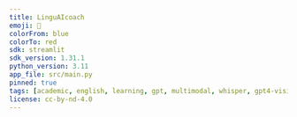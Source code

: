 ```yaml
---
title: LinguAIcoach
emoji: 💬
colorFrom: blue
colorTo: red
sdk: streamlit
sdk_version: 1.31.1
python_version: 3.11
app_file: src/main.py
pinned: true
tags: [academic, english, learning, gpt, multimodal, whisper, gpt4-vision, dall-e, chatbot]
license: cc-by-nd-4.0
---
```

